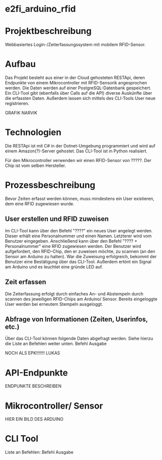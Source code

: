 # e2fi_arduino_rfid

# Projektbeschreibung
Webbasiertes Login-/Zeiterfassungssystem mit mobilem RFID-Sensor. 

# Aufbau
Das Projekt besteht aus einer in der Cloud gehosteten RESTApi, deren Endpunkte von einem Mikrocontroller mit RFID-Sensorik angesprochen werden. Die Daten werden auf einer PostgreSQL-Datenbank gespeichert.
Ein CLI-Tool gibt (ebenfalls über Calls auf die API) diverse Auskünfte über die erfassten Daten. Außerdem lassen sich mittels des CLI-Tools User neue registrieren.

GRAFIK NARVIK

# Technologien
Die RESTApi ist mit C# in der Dotnet-Umgebung programmiert und wird auf einem Amazon(?)-Server gehostet.
Das CLI-Tool ist in Python realisiert.

Für den Mikrocontroller verwenden wir einen RFID-Sensor von ?????. Der Chip ist vom selben Hersteller.

# Prozessbeschreibung
Bevor Zeiten erfasst werden können, muss mindestens ein User existieren, dem eine RFID zugewiesen wurde.

## User erstellen und RFID zuweisen
Im CLI-Tool kann über den Befehl "????" ein neues User angelegt werden. Dieser erhält eine Personalnummer und einen Namen. Letzterer wird vom Benutzer eingegeben.
Anschließend kann über den Befehl "???? + Personalnummer" eine RFID zugewiesen werden. Der Benutzer wird aufgefordert, den RFID-Chip, den er zuweisen möchte, zu scannen (an den Sensor am Arduino zu halten).
War die Zuweisung erfolgreich, bekommt der Benutzer eine Bestätigung über das CLI-Tool. Außerdem ertönt ein Signal am Arduino und es leuchtet eine gründe LED auf.

## Zeit erfassen
Die Zeiterfassung erfolgt durch einfaches An- und Abstempeln durch scannen des jeweiligen RFID-Chips am Arduino/ Sensor.
Bereits eingeloggte User werden bei erneutem Stempeln ausgeloggt.

## Abfrage von Informationen (Zeiten, Userinfos, etc.)
Über das CLI-Tool können folgende Daten abgefragt werden. Siehe hierzu die Liste an Befehlen weiter unten.
Befehl              Ausgabe


NOCH ALS EPK!!!!!!! LUKAS

# API-Endpunkte
ENDPUNKTE BESCHREIBEN

# Mikrocontroller/ Sensor
HIER EIN BILD DES ARDUINO

# CLI Tool
Liste an Befehlen:
Befehl            Ausgabe
